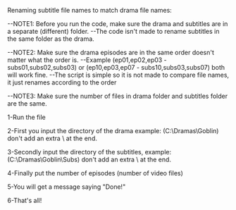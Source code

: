 Renaming subtitle file names to match drama file names:

--NOTE1: Before you run the code, make sure the drama and subtitles are in a separate (different) folder.
--The code isn't made to rename subtitles in the same folder as the drama.

--NOTE2: Make sure the drama episodes are in the same order doesn't matter what the order is.
--Example (ep01,ep02,ep03 - subs01,subs02,subs03) or (ep10,ep03,ep07 - subs10,subs03,subs07) both will work fine.
--The script is simple so it is not made to compare file names, it just renames according to the order

--NOTE3: Make sure the number of files in drama folder and subtitles folder are the same.
 
1-Run the file

2-First you input the directory of the drama example: (C:\Dramas\Goblin) don't add an extra \ at the end.

3-Secondly input the directory of the subtitles, example: (C:\Dramas\Goblin\Subs) don't add an extra \ at the end.

4-Finally put the number of episodes (number of video files)

5-You will get a message saying "Done!"

6-That's all!
